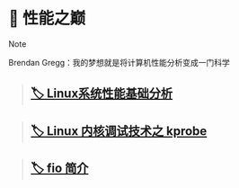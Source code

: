 # 🌋 性能之巅

>[!NOTE]
>
>Brendan Gregg：我的梦想就是将计算机性能分析变成一门科学

>## [🏷️ Linux系统性能基础分析](posts/性能之巅/Linux系统性能基础分析.md)

>## [🏷️ Linux 内核调试技术之 kprobe](posts/性能之巅/linux内核调试技术之kprobe.md)

>   ## [🏷️ fio 简介](posts/性能之巅/fio简介.md)







